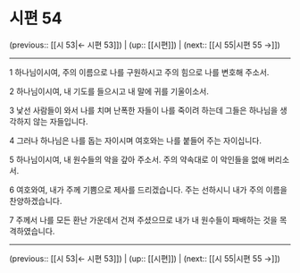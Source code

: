 # 시편 54

(previous:: [[시 53|← 시편 53]]) | (up:: [[시편]]) | (next:: [[시 55|시편 55 →]])

***




1 
하나님이시여, 주의 이름으로 나를 구원하시고 주의 힘으로 나를 변호해 주소서. 



2 
하나님이시여, 내 기도를 들으시고 내 말에 귀를 기울이소서. 



3 
낯선 사람들이 와서 나를 치며 난폭한 자들이 나를 죽이려 하는데 그들은 하나님을 생각하지 않는 자들입니다. 



4 
그러나 하나님은 나를 돕는 자이시며 여호와는 나를 붙들어 주는 자이십니다. 



5 
하나님이시여, 내 원수들의 악을 갚아 주소서. 주의 약속대로 이 악인들을 없애 버리소서. 



6 
여호와여, 내가 주께 기쁨으로 제사를 드리겠습니다. 주는 선하시니 내가 주의 이름을 찬양하겠습니다. 



7 
주께서 나를 모든 환난 가운데서 건져 주셨으므로 내가 내 원수들이 패배하는 것을 목격하였습니다.

***

(previous:: [[시 53|← 시편 53]]) | (up:: [[시편]]) | (next:: [[시 55|시편 55 →]])
